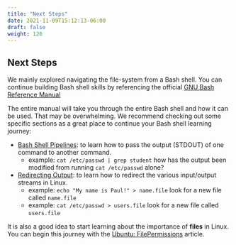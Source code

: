 ```yaml
---
title: "Next Steps"
date: 2021-11-09T15:12:13-06:00
draft: false
weight: 120
---
```


## Next Steps

We mainly explored navigating the file-system from a Bash shell. You can continue building Bash shell skills by referencing the official [GNU Bash Reference Manual](https://www.gnu.org/software/bash/manual/html_node/index.html)

The entire manual will take you through the entire Bash shell and how it can be used. That may be overwhelming. We recommend checking out some specific sections as a great place to continue your Bash shell learning journey:

- [Bash Shell Pipelines](https://www.gnu.org/software/bash/manual/html_node/Pipelines.html#Pipelines): to learn how to pass the output (STDOUT) of one command to another command.
  - example: `cat /etc/passwd | grep student` how has the output been modified from running `cat /etc/passwd` alone?
- [Redirecting Output](https://www.gnu.org/software/bash/manual/html_node/Redirections.html#Redirecting-Output): to learn how to redirect the various input/output streams in Linux.
  - example: `echo "My name is Paul!" > name.file` look for a new file called `name.file`
  - example: `cat /etc/passwd > users.file` look for a new file called `users.file`


It is also a good idea to start learning about the importance of **files** in Linux. You can begin this journey with the [Ubuntu: FilePermissions](https://help.ubuntu.com/community/FilePermissions) article.